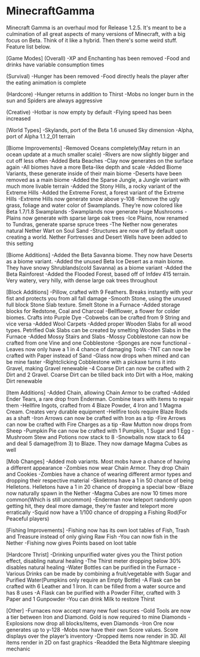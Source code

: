# MinecraftGamma

Minecraft Gamma is an overhaul mod for Release 1.2.5. It's meant to be a culmination of all great aspects of many versions of Minecraft, with a big focus on Beta. Think of it like a hybrid. Then there's some weird stuff. Feature list below. 

[Game Modes]
(Overall)
-XP and Enchanting has been removed
-Food and drinks have variable consumption times 

(Survival)
-Hunger has been removed
-Food directly heals the player after the eating animation is complete

(Hardcore)
-Hunger returns in addition to Thirst 
-Mobs no longer burn in the sun and Spiders are always aggressive

(Creative)
-Hotbar is now empty by default 
-Flying speed has been increased 


[World Types]
-Skylands, port of the Beta 1.6 unused Sky dimension
-Alpha, port of Alpha 1.1.2_01 terrain 


[Biome Improvements]
-Removed Oceans completely(May return in an ocean update at a much smaller scale)
-Rivers are now slightly bigger and cut off less often 
-Added Beta Beaches
-Clay now generates on the surface again
-All biomes have a more Beta-like depth and scale
-Added Biome Variants, these generate inside of their main biome
-Deserts have been removed as a main biome
-Added the Sparse Jungle, a Jungle variant with much more livable terrain
-Added the Stony Hills, a rocky variant of the Extreme Hills
-Added the Extreme Forest, a forest variant of the Extreme Hills 
-Extreme Hills now generate snow above y-108
-Remove the ugly grass, foliage and water color of Swamplands. They’re now colored like Beta 1.7/1.8 Swamplands
-Swamplands now generate Huge Mushrooms
-Plains now generate with sparse large oak trees
-Ice Plains, now renamed to Tundras, generate sparse spruce trees
-The Nether now generates natural Nether Wart on Soul Sand
-Structures are now off by default upon creating a world. Nether Fortresses and Desert Wells have been added to this setting


[Biome Additions]
-Added the Beta Savanna biome. They now have Deserts as a biome variant. 
-Added the unused Beta Ice Desert as a main biome. They have snowy Shrublands(cold Savanna) as a biome variant 
-Added the Beta Rainforest
-Added the Flooded Forest, based off of Infdev 415 terrain. Very watery, very hilly, with dense large oak trees throughout


[Block Additions]
-Pillow, crafted with 9 Feathers. Breaks instantly with your fist and protects you from all fall damage
-Smooth Stone, using the unused full block Stone Slab texture. Smelt Stone in a Furnace
-Added storage blocks for Redstone, Coal and Charcoal
-Bellflower, a flower for colder biomes. Crafts into Purple Dye
-Cobwebs can be crafted from 9 String and vice versa
-Added Wool Carpets
-Added proper Wooden Slabs for all wood types. Petrified Oak Slabs can be created by smelting Wooden Slabs in the Furnace
-Added Mossy Stairs and Slabs
-Mossy Cobblestone can now be crafted from one Vine and one Cobblestone
-Sponges are now functional
-Leaves now only have a 1 in 4 chance of damaging Tools
-TNT can now be crafted with Paper instead of Sand
-Glass now drops when mined and can be mine faster
-Rightclicking Cobblestone with a pickaxe turns it into Gravel, making Gravel renewable
-4 Coarse Dirt can now be crafted with 2 Dirt and 2 Gravel. Coarse Dirt can be tilled back into Dirt with a Hoe, making Dirt renewable


[Item Additions]
-Added Chain, allowing Chain Armor to be crafted
-Added Ender Tears, a rare drop from Enderman. Combine tears with items to repair them
-Hellfire Ingots, crafted from 4 Blaze Powder, 4 Iron and 1 Magma Cream. Creates very durable equipment
-Hellfire tools require Blaze Rods as a shaft
-Iron Arrows can now be crafted with Iron as a tip
-Fire Arrows can now be crafted with Fire Charges as a tip
-Raw Mutton now drops from Sheep 
-Pumpkin Pie can now be crafted with 1 Pumpkin, 1 Sugar and 1 Egg
-Mushroom Stew and Potions now stack to 8
-Snowballs now stack to 64 and deal 5 damage(from 3) to Blaze. They now damage Magma Cubes as well


[Mob Changes]
-Added mob variants. Most mobs have a chance of having a different appearance 
-Zombies now wear Chain Armor. They drop Chain and Cookies
-Zombies have a chance of wearing different armor types and dropping their respective material 
-Skeletons have a 1 in 50 chance of being Helletons. Helletons have a 1 in 20 chance of dropping a special bow
-Blaze now naturally spawn in the Nether
-Magma Cubes are now 10 times more common(Which is still uncommon)
-Enderman now teleport randomly upon getting hit, they deal more damage, they're faster and teleport more erratically
-Squid now have a 1/100 chance of dropping a Fishing Rod(For Peaceful players)


[Fishing Improvements]
-Fishing now has its own loot tables of Fish, Trash and Treasure instead of only giving Raw Fish
-You can now fish in the Nether 
-Fishing now gives Points based on loot table 


[Hardcore Thrist]
-Drinking unpurified water gives you the Thirst potion effect, disabling natural healing
-The Thirst meter dropping below 30% disables natural healing 
-Water Bottles can be purified in the Furnace
-Various Drinks can be made by combining a fruit/vegetable with Sugar and Purified Water(Pumpkins only require an Empty Bottle)
-A Flask can be crafted with 6 Leather and 1 Iron. It can be filled from a water source and has 8 uses
-A Flask can be purified with a Powder Filter, crafted with 3 Paper and 1 Gunpowder
-You can drink Milk to restore Thirst


[Other]
-Furnaces now accept many new fuel sources
-Gold Tools are now a tier between Iron and Diamond. Gold is now required to mine Diamonds
-Explosions now drop all blocks/items, even Diamonds
-Iron Ore now generates up to y-128
-Mobs now have their own Score values. Score displays over the player’s inventory
-Dropped items now render in 3D. All items render in 2D on fast graphics
-Readded the Beta Nightmare sleeping mechanic
